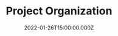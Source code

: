 ---
title: Project Organization
description: Description here
date: 2022-01-26T15:00:00.000Z
released: false
---